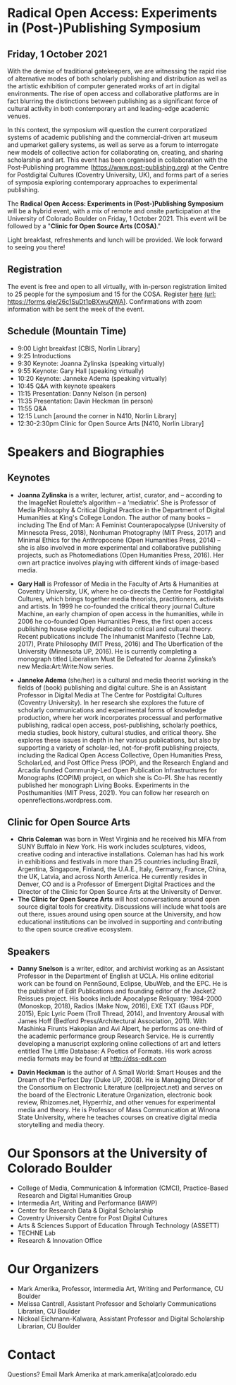# Radical Open Access: Experiments in (Post-)Publishing Symposium

## Friday, 1 October 2021

With the demise of traditional gatekeepers, we are witnessing the rapid rise of alternative modes of both scholarly publishing and distribution as well as the artistic exhibition of computer generated works of art in digital environments. The rise of open access and collaborative platforms are in fact blurring the distinctions between publishing as a significant force of cultural activity in both contemporary art and leading-edge academic venues.

In this context, the symposium will question the current corporatized systems of academic publishing and the commercial-driven art museum and upmarket gallery systems, as well as serve as a forum to interrogate new models of collective action for collaborating on, creating, and sharing scholarship and art. This event has been organised in collaboration with the Post-Publishing programme (https://www.post-publishing.org) at the Centre for Postdigital Cultures (Coventry University, UK), and forms part of a series of symposia exploring contemporary approaches to experimental publishing.

The **Radical Open Access: Experiments in (Post-)Publishing Symposium** will be a hybrid event, with a mix of remote and onsite participation at the University of Colorado Boulder on Friday, 1 October 2021. This event will be followed by a "**Clinic for Open Source Arts (COSA)**." 

Light breakfast, refreshments and lunch will be provided. We look forward to seeing you there!

## Registration
The event is free and open to all virtually, with in-person registration limited to 25 people for the symposium and 15 for the COSA. Register [here](https://forms.gle/26c1SuDt1pBXwuQWA) [(url: https://forms.gle/26c1SuDt1pBXwuQWA)](https://forms.gle/26c1SuDt1pBXwuQWA). Confirmations with zoom information with be sent the week of the event.

## Schedule (Mountain Time)
- 9:00 Light breakfast [CBIS, Norlin Library]
- 9:25 Introductions
- 9:30 Keynote: Joanna Zylinska (speaking virtually)
- 9:55 Keynote: Gary Hall  (speaking virtually)
- 10:20 Keynote: Janneke Adema (speaking virtually)
- 10:45 Q&A with keynote speakers 
- 11:15 Presentation: Danny Nelson (in person)
- 11:35 Presentation: Davin Heckman (in person)
- 11:55 Q&A
- 12:15 Lunch [around the corner in N410, Norlin Library]
- 12:30-2:30pm Clinic for Open Source Arts [N410, Norlin Library]


# Speakers and Biographies
## Keynotes
- **Joanna Zylinska** is a writer, lecturer, artist, curator, and – according to the ImageNet Roulette’s algorithm – a ‘mediatrix’. She is Professor of Media Philosophy & Critical Digital Practice in the Department of Digital Humanities at King's College London. The author of many books – including The End of Man: A Feminist Counterapocalypse (University of Minnesota Press, 2018), Nonhuman Photography (MIT Press, 2017) and Minimal Ethics for the Anthropocene (Open Humanities Press, 2014) – she is also involved in more experimental and collaborative publishing projects, such as Photomediations (Open Humanities Press, 2016). Her own art practice involves playing with different kinds of image-based media.

- **Gary Hall** is Professor of Media in the Faculty of Arts & Humanities at Coventry University, UK, where he co-directs the Centre for Postdigital Cultures, which brings together media theorists, practitioners, activists and artists. In 1999 he co-founded the critical theory journal Culture Machine, an early champion of open access in the humanities, while in 2006 he co-founded Open Humanities Press, the first open access publishing house explicitly dedicated to critical and cultural theory. Recent publications include The Inhumanist Manifesto (Techne Lab, 2017), Pirate Philosophy (MIT Press, 2016) and The Uberfication of the University (Minnesota UP, 2016). He is currently completing a monograph titled Liberalism Must Be Defeated for Joanna Zylinska’s new Media:Art:Write:Now series.

- **Janneke Adema** (she/her) is a cultural and media theorist working in the fields of (book) publishing and digital culture. She is an Assistant Professor in Digital Media at The Centre for Postdigital Cultures (Coventry University). In her research she explores the future of scholarly communications and experimental forms of knowledge production, where her work incorporates processual and performative publishing, radical open access, post-publishing, scholarly poethics, media studies, book history, cultural studies, and critical theory. She explores these issues in depth in her various publications, but also by supporting a variety of scholar-led, not-for-profit publishing projects, including the Radical Open Access Collective, Open Humanities Press, ScholarLed, and Post Office Press (POP), and the Research England and Arcadia funded Community-Led Open Publication Infrastructures for Monographs (COPIM) project, on which she is Co-PI. She has recently published her monograph Living Books. Experiments in the Posthumanities (MIT Press, 2021). You can follow her research on openreflections.wordpress.com.   

## Clinic for Open Source Arts
- **Chris Coleman** was born in West Virginia and he received his MFA from SUNY Buffalo in New York. His work includes sculptures, videos, creative coding and interactive installations. Coleman has had his work in exhibitions and festivals in more than 25 countries including Brazil, Argentina, Singapore, Finland, the U.A.E., Italy, Germany, France, China, the UK, Latvia, and across North America. He currently resides in Denver, CO and is a Professor of Emergent Digital Practices and the Director of the Clinic for Open Source Arts at the University of Denver.
- **The Clinic for Open Source Arts** will host conversations around open source digital tools for creativity. Discussions will include what tools are out there, issues around using open source at the University, and how educational institutions can be involved in supporting and contributing to the open source creative ecosystem.

## Speakers
- **Danny Snelson** is a writer, editor, and archivist working as an Assistant Professor in the Department of English at UCLA. His online editorial work can be found on PennSound, Eclipse, UbuWeb, and the EPC. He is the publisher of Edit Publications and founding editor of the Jacket2 Reissues project. His books include Apocalypse Reliquary: 1984-2000 (Monoskop, 2018), Radios (Make Now, 2016), EXE TXT (Gauss PDF, 2015), Epic Lyric Poem (Troll Thread, 2014), and Inventory Arousal with James Hoff (Bedford Press/Architectural Association, 2011). With Mashinka Firunts Hakopian and Avi Alpert, he performs as one-third of the academic performance group Research Service. He is currently developing a manuscript exploring online collections of art and letters entitled The Little Database: A Poetics of Formats. His work across media formats may be found at http://dss-edit.com 

- **Davin Heckman** is the author of A Small World: Smart Houses and the Dream of the Perfect Day (Duke UP, 2008). He is Managing Director of the Consortium on Electronic Literature (cellproject.net) and serves on the board of the Electronic Literature Organization, electronic book review, Rhizomes.net, Hyperrhiz, and other venues for experimental media and theory. He is Professor of Mass Communication at Winona State University, where he teaches courses on creative digital media storytelling and media theory. 


# Our Sponsors at the University of Colorado Boulder
- College of Media, Communication & Information (CMCI), Practice-Based Research and Digital Humanities Group 
- Intermedia Art, Writing and Performance (IAWP)
- Center for Research Data & Digital Scholarship
- Coventry University Centre for Post Digital Cultures
- Arts & Sciences Support of Education Through Technology (ASSETT)
- TECHNE Lab
- Research & Innovation Office

# Our Organizers
- Mark Amerika, Professor, Intermedia Art, Writing and Performance, CU Boulder
- Melissa Cantrell, Assistant Professor and Scholarly Communications Librarian, CU Boulder
- Nickoal Eichmann-Kalwara, Assistant Professor and Digital Scholarship Librarian, CU Boulder

# Contact
Questions? Email Mark Amerika at mark.amerika[at]colorado.edu
